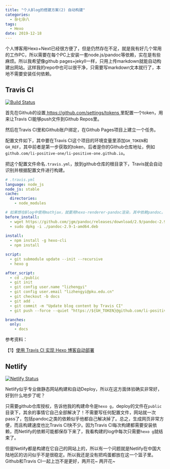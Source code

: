 ```yaml
---
title: "个人Blog的搭建方案(2) 自动构建"
categories:
  - 杂七杂八
tags:
  - Hexo
date: 2019-12-18
---
```


个人博客用Hexo+Next已经很方便了，但是仍然存在不足，就是我有好几个常用的工作PC，所以需要在每个PC上安装一套node.js/pandoc等依赖，实在是有些麻烦。所以我希望像github pages+jekyll一样，只用上传markdown就能自动构建出网站。这样我的repo中也可以很干净，只需要写markdown文本就行了，本地不需要安装任何依赖。

<!-- more -->

## Travis CI
[![Build Status](https://travis-ci.com/li-positive-one/li-positive-one.github.io.svg?branch=docs)](https://travis-ci.com/li-positive-one/li-positive-one.github.io)

首先在Github的设置[ https://github.com/settings/tokens ](https://github.com/settings/tokens )里配置一个token，用来让Travis CI能够push文件到Github Repos里。

然后在Travis CI里和Github账户绑定，在Github Pages项目上建立一个任务。

配置文件如下，其中要在Travis CI这个项目的环境变量里添加`GH_TOKEN`和`GH_REF`，其中前者是第一步获取的token，后者是你的Github仓库地址，例如`github.com/li-positive-one/li-positive-one.github.io`。

把这个配置文件命名`.travis.yml`，放到github仓库的根目录下，Travis就会自动识别并根据配置文件进行构建。

```yaml
# .travis.yml
language: node_js
node_js: stable
cache:
  directories:
    - node_modules

# 如果想在Blog中使用mathjax，就要用hexo-renderer-pandoc渲染，其中依赖pandoc。但是使用apt-get 安装pandoc，安装的是非常古老的版本，可能会不兼容，所以不如直接下载安装pandoc的可用的较新版本使用。
before_install:
  - wget https://github.com/jgm/pandoc/releases/download/2.9/pandoc-2.9-1-amd64.deb
  - sudo dpkg -i ./pandoc-2.9-1-amd64.deb
  
install:
  - npm install -g hexo-cli
  - npm install

script:
  - git submodule update --init --recursive
  - hexo g

after_script:
  - cd ./public
  - git init
  - git config user.name "lizhengyi"
  - git config user.email "lizhengyi@pku.edu.cn"
  - git checkout -b docs
  - git add .
  - git commit -m "Update blog content by Travis CI"
  - git push --force --quiet "https://${GH_TOKEN}@github.com/li-positive-one/blog.git" docs:docs

branches:
  only:
    - docs
```

参考资料：

【1】[使用 Travis CI 实现 Hexo 博客自动部署](https://xirikm.net/2019/826-2)



## Netlify
[![Netlify Status](https://api.netlify.com/api/v1/badges/67c53302-27a4-4c57-843e-6d055e0f5b5c/deploy-status)](https://app.netlify.com/sites/lizhengyi/deploys)

Netlify似乎专业做静态网站构建和自动Deploy，所以在这方面体验确实非常好，好到什么地步了呢？

只需要github仓库授权，告诉他我的构建命令是`hexo g`，deploy的文件在`public`目录下，其余的事情它自己全部解决了！不需要写任何配置文件，网站就一次pass了，包括pandoc之类的依赖似乎他都自己解决掉了。总之，生成网页非常方便，而且构建速度也比Travis CI快不少。因为Travis CI每次构建都需要安装依赖，而Netlify的依赖可能都保存下来了，我看构建的log中每次只需要`hexo g`就结束了。

但是Netlify都是构建在它自己的网站上的，所以有一个问题就是Netlify在中国大陆地区的访问似乎不是很稳定。所以我还是没有把鸡蛋都放在这一个篮子里。Github和Travis CI一起上岂不是更好，两开花\~ 两开花\~